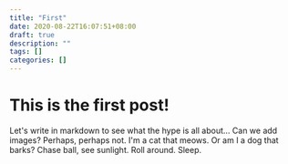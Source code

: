 ```yaml
---
title: "First"
date: 2020-08-22T16:07:51+08:00
draft: true
description: ""
tags: []
categories: []
---
```


# This is the first post!

Let's write in markdown to see what the hype is all about...
Can we add images? Perhaps, perhaps not.
I'm a cat that meows. Or am I a dog that barks?
Chase ball, see sunlight. Roll around. Sleep.

